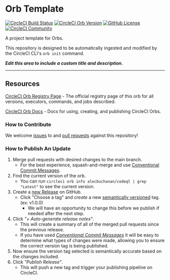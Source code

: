 # Orb Template


[![CircleCI Build Status](https://circleci.com/gh/alecbuchanan/codeql-orb.svg?style=shield "CircleCI Build Status")](https://circleci.com/gh/alecbuchanan/codeql-orb) [![CircleCI Orb Version](https://badges.circleci.com/orbs/alecbuchanan/codeql.svg)](https://circleci.com/developer/orbs/orb/alecbuchanan/codeql) [![GitHub License](https://img.shields.io/badge/license-MIT-lightgrey.svg)](https://raw.githubusercontent.com/alecbuchanan/codeql-orb/master/LICENSE) [![CircleCI Community](https://img.shields.io/badge/community-CircleCI%20Discuss-343434.svg)](https://discuss.circleci.com/c/ecosystem/orbs)



A project template for Orbs.

This repository is designed to be automatically ingested and modified by the CircleCI CLI's `orb init` command.

_**Edit this area to include a custom title and description.**_

---

## Resources

[CircleCI Orb Registry Page](https://circleci.com/developer/orbs/orb/alecbuchanan/codeql) - The official registry page of this orb for all versions, executors, commands, and jobs described.

[CircleCI Orb Docs](https://circleci.com/docs/orb-intro/#section=configuration) - Docs for using, creating, and publishing CircleCI Orbs.

### How to Contribute

We welcome [issues](https://github.com/alecbuchanan/codeql-orb/issues) to and [pull requests](https://github.com/alecbuchanan/codeql-orb/pulls) against this repository!

### How to Publish An Update
1. Merge pull requests with desired changes to the main branch.
    - For the best experience, squash-and-merge and use [Conventional Commit Messages](https://conventionalcommits.org/).
2. Find the current version of the orb.
    - You can run `circleci orb info alecbuchanan/codeql | grep "Latest"` to see the current version.
3. Create a [new Release](https://github.com/alecbuchanan/codeql-orb/releases/new) on GitHub.
    - Click "Choose a tag" and _create_ a new [semantically versioned](http://semver.org/) tag. (ex: v1.0.0)
      - We will have an opportunity to change this before we publish if needed after the next step.
4.  Click _"+ Auto-generate release notes"_.
    - This will create a summary of all of the merged pull requests since the previous release.
    - If you have used _[Conventional Commit Messages](https://conventionalcommits.org/)_ it will be easy to determine what types of changes were made, allowing you to ensure the correct version tag is being published.
5. Now ensure the version tag selected is semantically accurate based on the changes included.
6. Click _"Publish Release"_.
    - This will push a new tag and trigger your publishing pipeline on CircleCI.